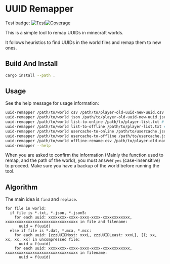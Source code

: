 # UUID Remapper
Test badge: [![Test](https://github.com/CaveNightingale/uuid-remapper/actions/workflows/rust.yml/badge.svg)](https://github.com/CaveNightingale/uuid-remapper/actions/workflows/rust.yml)[![Coverage](https://coveralls.io/repos/github/CaveNightingale/uuid-remapper/badge.svg?branch=master)](https://coveralls.io/github/CaveNightingale/uuid-remapper?branch=master)

This is a simple tool to remap UUIDs in minecraft worlds. 

It follows heuristics to find UUIDs in the world files and remap them to new ones.

## Build And Install

```sh
cargo install --path .
```

## Usage

See the help message for usage information:
```sh
uuid-remapper /path/to/world csv /path/to/player-old-uuid-new-uuid.csv
uuid-remapper /path/to/world json /path/to/player-old-uuid-new-uuid.json
uuid-remapper /path/to/world list-to-online /path/to/player-list.txt # This will use the Mojang API to get the new UUIDs
uuid-remapper /path/to/world list-to-offline /path/to/player-list.txt # This will use the Mojang API to get the old UUIDs
uuid-remapper /path/to/world usercache-to-online /path/to/usercache.json # Same as list-to-online, but uses the usercache file in the server directory
uuid-remapper /path/to/world usercache-to-offline /path/to/usercache.json # Same as list-to-offline, but uses the usercache file in the server directory
uuid-remapper /path/to/world offline-rename-csv /path/to/player-old-name-new-name.csv
uuid-remapper --help
```

When you are asked to confirm the information (Mainly the function used to remap, and the path of the world), you must answer `yes` (case-insensitive) to proceed. Make sure you have a backup of the world before running the tool.

## Algorithm

The main idea is `find` and `replace`.

```
for file in world:
  if file is *.txt, *.json, *.json5:
    for each uuid: xxxxxxxx-xxxx-xxxx-xxxx-xxxxxxxxxxxx, xxxxxxxxxxxxxxxxxxxxxxxxxxxxxxxx in file and filename:
      uuid = f(uuid)
  else if file is *.dat, *.mca, *.mcc:
    for each uuid: {zzzUUIDMost: xxxL, zzzUUIDLeast: xxxL}, [I; xx, xx, xx, xx] in uncompressed file:
      uuid = f(uuid)
    for each uuid: xxxxxxxx-xxxx-xxxx-xxxx-xxxxxxxxxxxx, xxxxxxxxxxxxxxxxxxxxxxxxxxxxxxxx in filename:
      uuid = f(uuid)
```